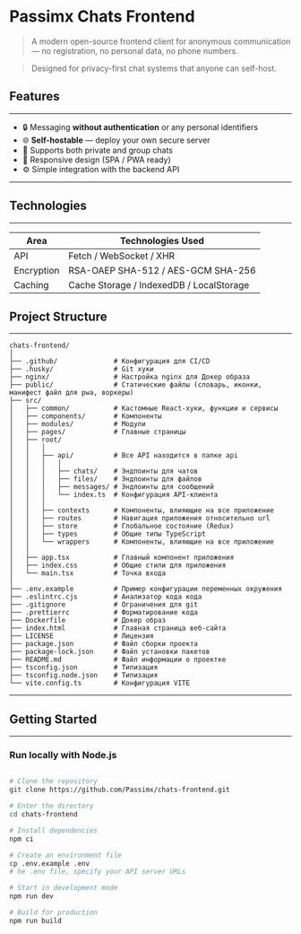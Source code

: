 # Passimx Chats Frontend

> A modern open-source frontend client for anonymous communication — no registration, no personal data, no phone numbers.  

> Designed for privacy-first chat systems that anyone can self-host.

## Features

---

- 🔒 Messaging **without authentication** or any personal identifiers
- 🌐 **Self-hostable** — deploy your own secure server
- 💬 Supports both private and group chats
- 📱 Responsive design (SPA / PWA ready)
- ⚙️ Simple integration with the backend API

---

## Technologies

---

| Area        | Technologies Used                      |
|--------------|----------------------------------------|
| API          | Fetch / WebSocket / XHR                |
| Encryption   | RSA-OAEP SHA-512 / AES-GCM SHA-256     |
| Caching      | Cache Storage / IndexedDB / LocalStorage |

## Project Structure

---
```
chats-frontend/
│
├── .github/              # Конфигурация для CI/CD
├── .husky/               # Git хуки
├── nginx/                # Настройка nginx для Докер образа
├── public/               # Статические файлы (словарь, иконки, манифест файл для pwa, воркеры)
├── src/
│   ├── common/           # Кастомные React-хуки, функции и сервисы
│   ├── components/       # Компоненты    
│   ├── modules/          # Модули
│   ├── pages/            # Главные страницы 
│   ├── root/
│   │   │
│   │   ├── api/          # Все API находится в папке api
│   │   │   │
│   │   │   ├── chats/    # Эндпоинты для чатов
│   │   │   ├── files/    # Эндпоинты для файлов
│   │   │   ├── messages/ # Эндпоинты для сообщений
│   │   │   └── index.ts  # Конфигурация API-клиента
│   │   │
│   │   ├── contexts      # Компоненты, влияющие на все приложение
│   │   ├── routes        # Навигация приложения относительно url
│   │   ├── store         # Глобальное состояние (Redux)
│   │   ├── types         # Общие типы TypeScript
│   │   └── wrappers      # Компоненты, влияющие на все приложение
│   │
│   ├── app.tsx           # Главный компонент приложения
│   ├── index.css         # Общие стили для приложения
│   └── main.tsx          # Точка входа
│
├── .env.example          # Пример конфигурации переменных окружения
├── .eslintrc.cjs         # Анализатор кода кода 
├── .gitignore            # Ограничения для git
├── .prettierrc           # Форматирование кода 
├── Dockerfile            # Докер образ
├── index.html            # Главная страница веб-сайта
├── LICENSE               # Лицензия
├── package.json          # Файл сборки проекта
├── package-lock.json     # Файл установки пакетов
├── README.md             # Файл информации о проектке
├── tsconfig.json         # Типизация
├── tsconfig.node.json    # Типизация
└── vite.config.ts        # Конфигурация VITE
```
---
## Getting Started

---

### Run locally with Node.js

```bash

# Clone the repository
git clone https://github.com/Passimx/chats-frontend.git

# Enter the directory
cd chats-frontend

# Install dependencies
npm ci

# Create an environment file
cp .env.example .env
# he .env file, specify your API server URLs

# Start in development mode
npm run dev

# Build for production
npm run build
```